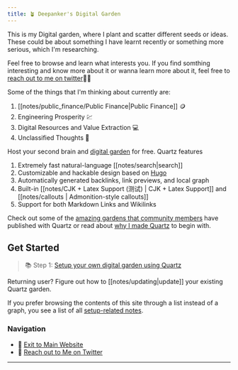 ```yaml
---
title: 🪴 Deepanker's Digital Garden
---
```


This is my Digital garden, where I plant and scatter different seeds or ideas. These could be about something I have learnt recently or something more serious, which I'm researching.

Feel free to browse and learn what interests you. If you find somthing interesting and know more about it or wanna learn more about it, feel free to [reach out to me on twitter](https://twitter.com/deepankerkaul)✍🏻

Some of the things that I'm thinking about currently are:
1. [[notes/public_finance/Public Finance|Public Finance]] 🪙
2. Engineering Prosperity 💹
3. Digital Resources and Value Extraction 💻
4. Unclassified Thoughts 🔁


Host your second brain and [digital garden](https://jzhao.xyz/posts/networked-thought) for free. Quartz features

1. Extremely fast natural-language [[notes/search|search]]
2. Customizable and hackable design based on [Hugo](https://gohugo.io/)
3. Automatically generated backlinks, link previews, and local graph
4. Built-in [[notes/CJK + Latex Support (测试) | CJK + Latex Support]] and [[notes/callouts | Admonition-style callouts]]
5. Support for both Markdown Links and Wikilinks

Check out some of the [amazing gardens that community members](notes/showcase.md) have published with Quartz or read about [why I made Quartz](notes/philosophy.md) to begin with.

## Get Started
> 📚 Step 1: [Setup your own digital garden using Quartz](notes/setup.md)

Returning user? Figure out how to [[notes/updating|update]] your existing Quartz garden.

If you prefer browsing the contents of this site through a list instead of a graph, you see a list of all [setup-related notes](/tags/setup).

### Navigation
- 🐛 [Exit to Main Website](https:deepankerkoul.in)
- 👀 [Reach out to Me on Twitter](https://twitter.com/deepankerkaul)

----